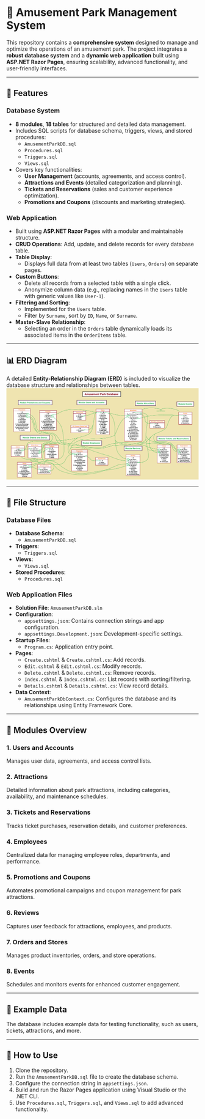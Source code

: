 # 🎢 Amusement Park Management System  

This repository contains a **comprehensive system** designed to manage and optimize the operations of an amusement park. The project integrates a **robust database system** and a **dynamic web application** built using **ASP.NET Razor Pages**, ensuring scalability, advanced functionality, and user-friendly interfaces.  

---

## 🚀 Features  

### Database System  
- **8 modules**, **18 tables** for structured and detailed data management.  
- Includes SQL scripts for database schema, triggers, views, and stored procedures:  
  - `AmusementParkDB.sql`  
  - `Procedures.sql`  
  - `Triggers.sql`  
  - `Views.sql`  
- Covers key functionalities:  
  - **User Management** (accounts, agreements, and access control).  
  - **Attractions and Events** (detailed categorization and planning).  
  - **Tickets and Reservations** (sales and customer experience optimization).  
  - **Promotions and Coupons** (discounts and marketing strategies).  

### Web Application  
- Built using **ASP.NET Razor Pages** with a modular and maintainable structure.  
- **CRUD Operations**: Add, update, and delete records for every database table.  
- **Table Display**:  
  - Displays full data from at least two tables (`Users`, `Orders`) on separate pages.  
- **Custom Buttons**:  
  - Delete all records from a selected table with a single click.  
  - Anonymize column data (e.g., replacing names in the `Users` table with generic values like `User-1`).  
- **Filtering and Sorting**:  
  - Implemented for the `Users` table.  
  - Filter by `Surname`, sort by `ID`, `Name`, or `Surname`.  
- **Master-Slave Relationship**:  
  - Selecting an order in the `Orders` table dynamically loads its associated items in the `OrderItems` table.  

---

## 📊 ERD Diagram  

A detailed **Entity-Relationship Diagram (ERD)** is included to visualize the database structure and relationships between tables.  
![ERD Diagram](./diagram.png)  

---

## 📂 File Structure  

### Database Files  
- **Database Schema**:  
  - `AmusementParkDB.sql`  
- **Triggers**:  
  - `Triggers.sql`  
- **Views**:  
  - `Views.sql`  
- **Stored Procedures**:  
  - `Procedures.sql`  

### Web Application Files  
- **Solution File**: `AmusementParkDB.sln`  
- **Configuration**:  
  - `appsettings.json`: Contains connection strings and app configuration.  
  - `appsettings.Development.json`: Development-specific settings.  
- **Startup Files**:  
  - `Program.cs`: Application entry point.  
- **Pages**:  
  - `Create.cshtml` & `Create.cshtml.cs`: Add records.  
  - `Edit.cshtml` & `Edit.cshtml.cs`: Modify records.  
  - `Delete.cshtml` & `Delete.cshtml.cs`: Remove records.  
  - `Index.cshtml` & `Index.cshtml.cs`: List records with sorting/filtering.  
  - `Details.cshtml` & `Details.cshtml.cs`: View record details.  
- **Data Context**:  
  - `AmusementParkDbContext.cs`: Configures the database and its relationships using Entity Framework Core.  

---

## 📝 Modules Overview  

### 1. Users and Accounts  
Manages user data, agreements, and access control lists.  
### 2. Attractions  
Detailed information about park attractions, including categories, availability, and maintenance schedules.  
### 3. Tickets and Reservations  
Tracks ticket purchases, reservation details, and customer preferences.  
### 4. Employees  
Centralized data for managing employee roles, departments, and performance.  
### 5. Promotions and Coupons  
Automates promotional campaigns and coupon management for park attractions.  
### 6. Reviews  
Captures user feedback for attractions, employees, and products.  
### 7. Orders and Stores  
Manages product inventories, orders, and store operations.  
### 8. Events  
Schedules and monitors events for enhanced customer engagement.  

---

## 📜 Example Data  

The database includes example data for testing functionality, such as users, tickets, attractions, and more.  

---

## 🎯 How to Use  

1. Clone the repository.  
2. Run the `AmusementParkDB.sql` file to create the database schema.  
3. Configure the connection string in `appsettings.json`.  
4. Build and run the Razor Pages application using Visual Studio or the .NET CLI.  
5. Use `Procedures.sql`, `Triggers.sql`, and `Views.sql` to add advanced functionality.  
